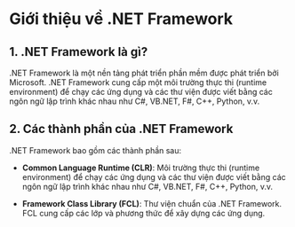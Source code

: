 # Giới thiệu về .NET Framework

## 1. .NET Framework là gì?

.NET Framework là một nền tảng phát triển phần mềm được phát triển bởi Microsoft. .NET Framework cung cấp một môi trường thực thi (runtime environment) để chạy các ứng dụng và các thư viện được viết bằng các ngôn ngữ lập trình khác nhau như C#, VB.NET, F#, C++, Python, v.v.

## 2. Các thành phần của .NET Framework

.NET Framework bao gồm các thành phần sau:

- **Common Language Runtime (CLR)**: Môi trường thực thi (runtime environment) để chạy các ứng dụng và các thư viện được viết bằng các ngôn ngữ lập trình khác nhau như C#, VB.NET, F#, C++, Python, v.v.

- **Framework Class Library (FCL)**: Thư viện chuẩn của .NET Framework. FCL cung cấp các lớp và phương thức để xây dựng các ứng dụng.

